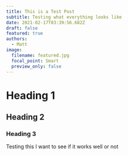 ```yaml
---
title: This is a Test Post
subtitle: Testing what everything looks like
date: 2021-02-17T03:39:56.682Z
draft: false
featured: true
authors:
  - Matt
image:
  filename: featured.jpg
  focal_point: Smart
  preview_only: false
---
```

# Heading 1

## Heading 2

### Heading 3

Testing this I want to see if it works well or not